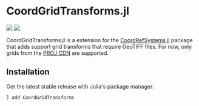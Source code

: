 # CoordGridTransforms.jl

[![][build-img]][build-url] [![][codecov-img]][codecov-url]

CoordGridTransforms.jl is a extension for the [CoordRefSystems.jl](https://github.com/JuliaEarth/CoordRefSystems.jl) package
that adds support grid transforms that require GeoTIFF files.
For now, only grids from the [PROJ CDN](https://cdn.proj.org/) are supported.

## Installation

Get the latest stable release with Julia's package manager:

```
] add CoordGridTransforms
```

[build-img]: https://img.shields.io/github/actions/workflow/status/JuliaEarth/CoordGridTransforms.jl/CI.yml?branch=main&style=flat-square
[build-url]: https://github.com/JuliaEarth/CoordGridTransforms.jl/actions

[codecov-img]: https://img.shields.io/codecov/c/github/JuliaEarth/CoordGridTransforms.jl?style=flat-square
[codecov-url]: https://codecov.io/gh/JuliaEarth/CoordGridTransforms.jl
